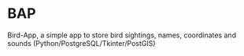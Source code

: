 # BAP
Bird-App, a simple app to store bird sightings, names, coordinates and sounds (Python/PostgreSQL/Tkinter/PostGIS)
